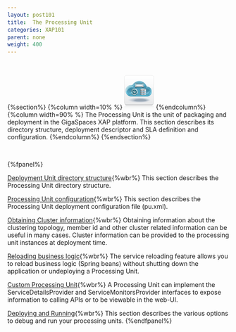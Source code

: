 ```yaml
---
layout: post101
title:  The Processing Unit
categories: XAP101
parent: none
weight: 400
---
```


<br>

{%section%}
{%column width=10% %}
![cassandra.png](/attachment_files/subject/pu.png)
{%endcolumn%}
{%column width=90% %}
The Processing Unit is the unit of packaging and deployment in the GigaSpaces XAP platform. This section describes its directory structure, deployment descriptor and SLA definition and configuration.
{%endcolumn%}
{%endsection%}


<br>

{%fpanel%}

[Deployment Unit directory structure](./the-processing-unit-structure-and-configuration.html){%wbr%}
This section describes the Processing Unit directory structure.

[Processing Unit configuration](./configuring-processing-unit-elements.html){%wbr%}
This section describes the Processing Unit deployment configuration file (pu.xml).

[Obtaining Cluster information](./obtaining-cluster-information.html){%wbr%}
Obtaining information about the clustering topology, member id and other cluster related information can be useful in many cases. Cluster information can be provided to the processing unit instances at deployment time.


[Reloading business logic](./reloading-business-logic.html){%wbr%}
The service reloading feature allows you to reload business logic (Spring beans) without shutting down the application or undeploying a Processing Unit.


[Custom Processing Unit](./custom-processing-unit-details-and-monitors.html){%wbr%}
A Processing Unit can implement the ServiceDetailsProvider and ServiceMonitorsProvider interfaces to expose information to calling APIs or to be viewable in the web-UI.

[Deploying and Running](./deploying-and-running-overview.html){%wbr%}
This section describes the various options to debug and run your processing units.
{%endfpanel%}




